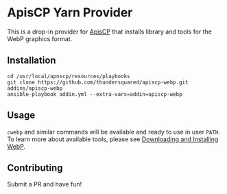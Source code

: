 # ApisCP Yarn Provider

This is a drop-in provider for [ApisCP](https://apiscp.com/) that installs library and tools for the WebP graphics format.

## Installation

```
cd /usr/local/apnscp/resources/playbooks
git clone https://github.com/thundersquared/apiscp-webp.git addins/apiscp-webp
ansible-playbook addin.yml --extra-vars=addin=apiscp-webp
```

## Usage

`cwebp` and similar commands will be available and ready to use in user `PATH`. To learn more about available tools, please see [Downloading and Installing WebP](https://developers.google.com/speed/webp/download).

## Contributing

Submit a PR and have fun!
